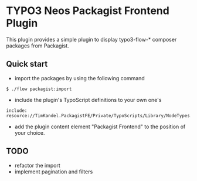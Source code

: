TYPO3 Neos Packagist Frontend Plugin
====================================

This plugin provides a simple plugin to display typo3-flow-* composer packages from Packagist.

Quick start
-----------
* import the packages by using the following command

```
$ ./flow packagist:import
```

* include the plugin's TypoScript definitions to your own one's

```
include: resource://TimKandel.PackagistFE/Private/TypoScripts/Library/NodeTypes.ts2
```

* add the plugin content element "Packagist Frontend" to the position of your choice.

TODO
----
* refactor the import
* implement pagination and filters
